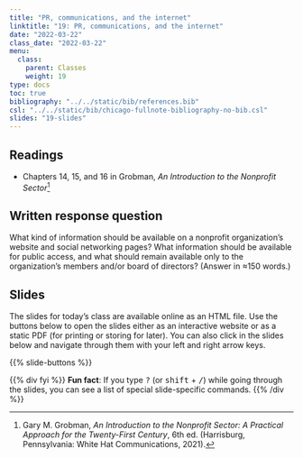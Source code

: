 ```yaml
---
title: "PR, communications, and the internet"
linktitle: "19: PR, communications, and the internet"
date: "2022-03-22"
class_date: "2022-03-22"
menu:
  class:
    parent: Classes
    weight: 19
type: docs
toc: true
bibliography: "../../static/bib/references.bib"
csl: "../../static/bib/chicago-fullnote-bibliography-no-bib.csl"
slides: "19-slides"
---
```


## Readings

-   <i class="fas fa-book"></i> Chapters 14, 15, and 16 in Grobman, *An Introduction to the Nonprofit Sector*[^1]

## Written response question

What kind of information should be available on a nonprofit organization’s website and social networking pages? What information should be available for public access, and what should remain available only to the organization’s members and/or board of directors? (Answer in ≈150 words.)

## Slides

The slides for today’s class are available online as an HTML file. Use the buttons below to open the slides either as an interactive website or as a static PDF (for printing or storing for later). You can also click in the slides below and navigate through them with your left and right arrow keys.

{{% slide-buttons %}}

{{% div fyi %}}
**Fun fact**: If you type <kbd>?</kbd> (or <kbd>shift</kbd> + <kbd>/</kbd>) while going through the slides, you can see a list of special slide-specific commands.
{{% /div %}}

[^1]: Gary M. Grobman, *An Introduction to the Nonprofit Sector: A Practical Approach for the Twenty-First Century*, 6th ed. (Harrisburg, Pennsylvania: White Hat Communications, 2021).
